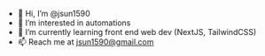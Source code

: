 - 👋 Hi, I’m @jsun1590
- 👀 I’m interested in automations
- 🌱 I’m currently learning front end web dev (NextJS, TailwindCSS)
- 📫 Reach me at jsun1590@gmail.com

<!---
jsun1590/jsun1590 is a ✨ special ✨ repository because its `README.md` (this file) appears on your GitHub profile.
You can click the Preview link to take a look at your changes.
--->
